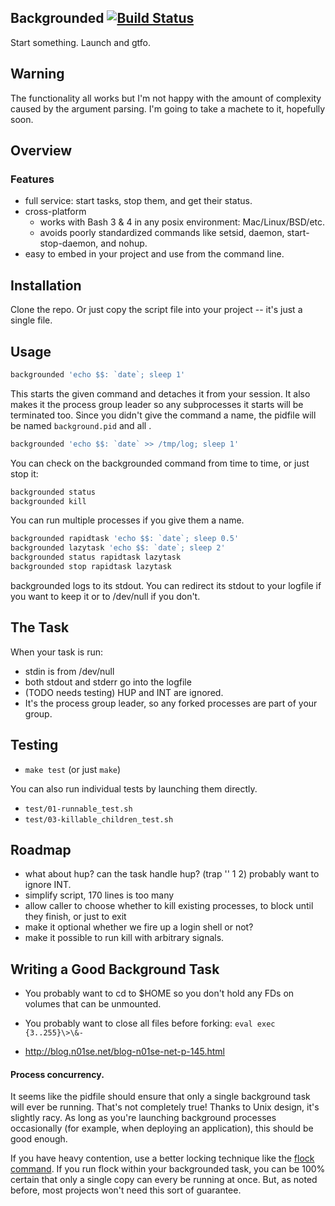 ## Backgrounded [![Build Status](https://travis-ci.org/bronson/backgrounded.svg)](https://travis-ci.org/bronson/backgrounded)

Start something.  Launch and gtfo.


## Warning

The functionality all works but I'm not happy with the amount of complexity
caused by the argument parsing.  I'm going to take a machete to it, hopefully soon.

## Overview



### Features

* full service: start tasks, stop them, and get their status.
* cross-platform
  * works with Bash 3 & 4 in any posix environment: Mac/Linux/BSD/etc.
  * avoids poorly standardized commands like setsid, daemon, start-stop-daemon, and nohup.
* easy to embed in your project and use from the command line.


## Installation

Clone the repo.  Or just copy the script file into your project -- it's just a single file.


## Usage

```bash
backgrounded 'echo $$: `date`; sleep 1'
```

This starts the given command and detaches it from your session.
It also makes it the process group leader so any subprocesses it starts will
be terminated too.  Since you didn't give the command a name, the
pidfile will be named `background.pid` and all .

```bash
backgrounded 'echo $$: `date` >> /tmp/log; sleep 1'
```

You can check on the backgrounded command from time to time, or just stop it:

```bash
backgrounded status
backgrounded kill
```

You can run multiple processes if you give them a name.

```bash
backgrounded rapidtask 'echo $$: `date`; sleep 0.5'
backgrounded lazytask 'echo $$: `date`; sleep 2'
backgrounded status rapidtask lazytask
backgrounded stop rapidtask lazytask
```

backgrounded logs to its stdout.  You can redirect its stdout to
your logfile if you want to keep it or to /dev/null if you don't.


## The Task

When your task is run:

* stdin is from /dev/null
* both stdout and stderr go into the logfile
* (TODO needs testing) HUP and INT are ignored.
* It's the process group leader, so any forked processes are part of your group.


## Testing

* `make test` (or just `make`)

You can also run individual tests by launching them directly.

* `test/01-runnable_test.sh`
* `test/03-killable_children_test.sh`


## Roadmap

* what about hup?  can the task handle hup?  (trap '' 1 2)  probably want to ignore INT.
* simplify script, 170 lines is too many
* allow caller to choose whether to kill existing processes, to block until they finish, or just to exit
* make it optional whether we fire up a login shell or not?
* make it possible to run kill with arbitrary signals.

## Writing a Good Background Task

* You probably want to cd to $HOME so you don't hold any FDs on volumes that can be unmounted.

* You probably want to close all files before forking: `eval exec {3..255}\>\&-`

* http://blog.n01se.net/blog-n01se-net-p-145.html

#### Process concurrency.

It seems like the pidfile should ensure that only a single background task will ever be running.
That's not completely true!  Thanks to Unix design, it's slightly racy.  As long as you're launching
background processes occasionally (for example, when deploying an application), this should be good enough.

If you have heavy contention, use a better locking technique like the
[flock command](http://stackoverflow.com/questions/169964/how-to-prevent-a-script-from-running-simultaneously).
If you run flock within your backgrounded task, you can be 100% certain that only a single copy can every be running at once.
But, as noted before, most projects won't need this sort of guarantee.
